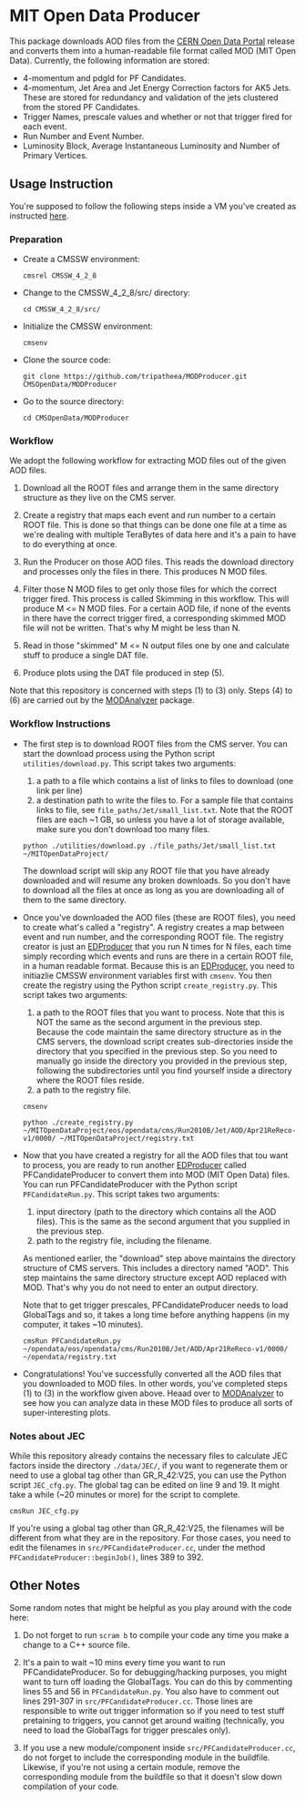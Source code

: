 # MIT Open Data Producer

This package downloads AOD files from the [CERN Open Data Portal](http://opendata.cern.ch "CERN Open Data Portal") release and converts them into a human-readable file format called MOD (MIT Open Data). Currently, the following information are stored:
	
- 4-momentum and pdgId for PF Candidates.
- 4-momentum, Jet Area and Jet Energy Correction factors for AK5 Jets. These are stored for redundancy and validation of the jets clustered from the stored PF Candidates.
- Trigger Names, prescale values and whether or not that trigger fired for each event. 
- Run Number and Event Number.
- Luminosity Block, Average Instantaneous Luminosity and Number of Primary Vertices.


## Usage Instruction

You're supposed to follow the following steps inside a VM you've created as instructed [here](http://opendata.cern.ch/VM/CMS "CERN Open Data Portal"). 

### Preparation

- Create a CMSSW environment: 

    ```
    cmsrel CMSSW_4_2_8
    ```

- Change to the CMSSW_4_2_8/src/ directory:

    ```
    cd CMSSW_4_2_8/src/
    ```

- Initialize the CMSSW environment:

  ```
  cmsenv
  ```
- Clone the source code:

  ```
  git clone https://github.com/tripatheea/MODProducer.git CMSOpenData/MODProducer
  ```
- Go to the source directory:

  ```
  cd CMSOpenData/MODProducer
  ```


### Workflow

We adopt the following workflow for extracting MOD files out of the given AOD files.

1.  Download all the ROOT files and arrange them in the same directory structure as they live on the CMS server.

2. Create a registry that maps each event and run number to a certain ROOT file. This is done so that things can be done one file at a time as we're dealing with multiple TeraBytes of data here and it's a pain to have to do everything at once. 

3. Run the Producer on those AOD files. This reads the download directory and processes only the files in there. This produces N MOD files. 

4. Filter those N MOD files to get only those files for which the correct trigger fired. This process is called Skimming in this workflow. This will produce M <= N MOD files. For a certain AOD file, if none of the events in there have the correct trigger fired, a corresponding skimmed MOD file will not be written. That's why M might be less than N.

5. Read in those "skimmed" M <= N output files one by one and calculate stuff to produce a single DAT file. 

6. Produce plots using the DAT file produced in step (5).

Note that this repository is concerned with steps (1) to (3) only. Steps (4) to (6) are carried out by the [MODAnalyzer](https://github.com/tripatheea/MODAnalyzer/ "MODAnalyzer") package.

### Workflow Instructions


- The first step is to download ROOT files from the CMS server. You can start the download process using the Python script `utilities/download.py`. This script takes two arguments:
	
    1. a path to a file which contains a list of links to files to download (one link per line) 
    2. a destination path to write the files to. For a sample file that contains links to file, see `file_paths/Jet/small_list.txt`. Note that the ROOT files are each ~1 GB, so unless you have a lot of storage available, make sure you don't download too many files. 

    ```
    python ./utilities/download.py ./file_paths/Jet/small_list.txt ~/MITOpenDataProject/
    ```
    The download script will skip any ROOT file that you have already downloaded and will resume any broken downloads. So you don't have to download all the files at once as long as you are downloading all of them to the same directory.

- Once you've downloaded the AOD files (these are ROOT files), you need to create what's called a "registry". A registry creates a map between event and run number, and the corresponding ROOT file. The registry creator is just an [EDProducer](https://twiki.cern.ch/twiki/bin/view/CMSPublic/WorkBookEDMTutorialProducer "EDProducer") that you run N times for N files, each time simply recording which events and runs are there in a certain ROOT file, in a human readable format. Because this is an [EDProducer](https://twiki.cern.ch/twiki/bin/view/CMSPublic/WorkBookEDMTutorialProducer "EDProducer"), you need to initiazlie CMSSW environment variables first with `cmsenv`. You then create the registry using the Python script `create_registry.py`. This script takes two arguments: 
	
    1. a path to the ROOT files that you want to process. Note that this is NOT the same as the second argument in the previous step. Because the code maintain the same directory structure as in the CMS servers, the download script creates sub-directories inside the directory that you specified in the previous step. So you need to manually go inside the directory you provided in the previous step, following the subdirectories until you find yourself inside a directory where the ROOT files reside. 
    2. a path to the registry file.

    ```
    cmsenv
    ```
    ```
    python ./create_registry.py ~/MITOpenDataProject/eos/opendata/cms/Run2010B/Jet/AOD/Apr21ReReco-v1/0000/ ~/MITOpenDataProject/registry.txt
    ```

- Now that you have created a registry for all the AOD files that tou want to process, you are ready to run another [EDProducer](https://twiki.cern.ch/twiki/bin/view/CMSPublic/WorkBookEDMTutorialProducer "EDProducer") called PFCandidateProducer to convert them into MOD (MIT Open Data) files. You can run PFCandidateProducer with the Python script `PFCandidateRun.py`. This script takes two arguments: 

	1. input directory (path to the directory which contains all the AOD files). This is the same as the second argument that you supplied in the previous step.
	2. path to the registry file, including the filename. 

	As mentioned earlier, the "download" step above maintains the directory structure of CMS servers. This includes a directory named "AOD". This step maintains the same directory structure except AOD replaced with MOD. That's why you do not need to enter an output directory. 

	Note that to get trigger prescales, PFCandidateProducer needs to load GlobalTags and so, it takes a long time before anything happens (in my computer, it takes ~10 minutes).
    
  ```
  cmsRun PFCandidateRun.py ~/opendata/eos/opendata/cms/Run2010B/Jet/AOD/Apr21ReReco-v1/0000/ ~/opendata/registry.txt
  ```
  
- Congratulations! You've successfully converted all the AOD files that you downloaded to MOD files. In other words, you've completed steps (1) to (3) in the workflow given above. Heaad over to [MODAnalyzer](https://github.com/tripatheea/MODAnalyzer/ "MODAnalyzer") to see how you can analyze data in these MOD files to produce all sorts of super-interesting plots. 

### Notes about JEC
While this repository already contains the necessary files to calculate JEC factors inside the directory `./data/JEC/`, if you want to regenerate them or need to use a global tag other than GR_R_42:V25, you can use the Python script `JEC_cfg.py`. The global tag can be edited on line 9 and 19. It might take a while (~20 minutes or more) for the script to complete. 

```
cmsRun JEC_cfg.py
```

If you're using a global tag other than GR_R_42:V25, the filenames will be different from what they are in the repository. For those cases, you need to edit the filenames in `src/PFCandidateProducer.cc`, under the method `PFCandidateProducer::beginJob()`, lines 389 to 392.

## Other Notes
Some random notes that might be helpful as you play around with the code here:

1. Do not forget to run `scram b` to compile your code any time you make a change to a C++ source file. 

2. It's a pain to wait ~10 mins every time you want to run PFCandidateProducer. So for debugging/hacking purposes, you might want to turn off loading the GlobalTags. You can do this by commenting lines 55 and 56 in `PFCandidateRun.py`. You also have to comment out lines 291-307 in `src/PFCandidateProducer.cc`. Those lines are responsible to write out trigger information so if you need to test stuff pretaining to triggers, you cannot get around waiting (technically, you need to load the GlobalTags for trigger prescales only).

3. If you use a new module/component inside `src/PFCandidateProducer.cc`, do not forget to include the corresponding module in the buildfile. Likewise, if you're not using a certain module, remove the corresponding module from the buildfile so that it doesn't slow down compilation of your code.  
